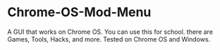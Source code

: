 # Chrome-OS-Mod-Menu
A GUI that works on Chrome OS. You can use this for school. there are Games, Tools, Hacks, and more. Tested on Chrome OS and Windows. 
